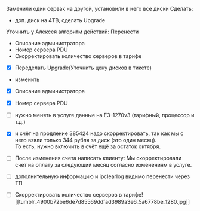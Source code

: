 Заменили один сервак на другой,
установили в него все диски
Сделать:
- доп. диск на 4TB, сделать  Upgrade

Уточнить у Алексея алгоритм действий:
Перенести
- Описание администратора
- Номер сервера PDU
- Скорректировать количество серверов в тарифе

- [x] Переделать Upgrade(Уточнить цену дисков в тикете)
- изменить
- [x] Описание администратора  
- [x] Номер сервера PDU  

- [ ] нужно менять в услуге данные на E3-1270v3 (тарифный, процессор и т.д.)
- [x] и счёт на продление 385424 надо скорректировать, так как мы с него взяли только 344 рубля за диск (это один месяц).  
	  То есть, нужно включить в счёт ещё за остаток октября.
- [ ] После изменения счета написать клиенту: Мы скорректировали счет на оплату за следующий месяц согласно изменениям в услуге.
- [ ] дополнительную информацию и ipclearlog видимо перенести через ТП
- [ ] Скорректировать количество серверов в тарифе![[tumblr_4900b72be6de7d85569ddfad3989a3e6_5a6778be_1280.jpg]]